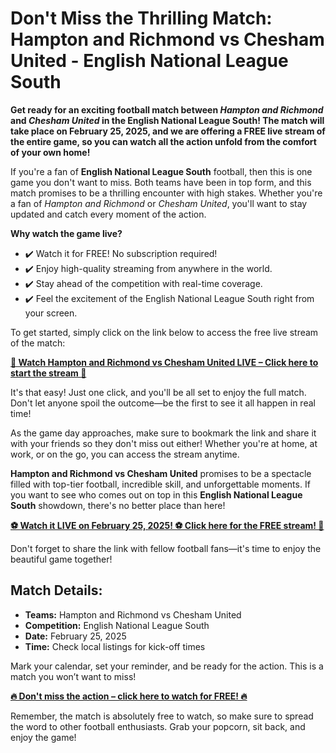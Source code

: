 # Don't Miss the Thrilling Match: Hampton and Richmond vs Chesham United - English National League South

**Get ready for an exciting football match between _Hampton and Richmond_ and _Chesham United_ in the English National League South! The match will take place on February 25, 2025, and we are offering a FREE live stream of the entire game, so you can watch all the action unfold from the comfort of your own home!**

If you're a fan of **English National League South** football, then this is one game you don't want to miss. Both teams have been in top form, and this match promises to be a thrilling encounter with high stakes. Whether you're a fan of _Hampton and Richmond_ or _Chesham United_, you'll want to stay updated and catch every moment of the action.

**Why watch the game live?**

- ✔️ Watch it for FREE! No subscription required!
- ✔️ Enjoy high-quality streaming from anywhere in the world.
- ✔️ Stay ahead of the competition with real-time coverage.
- ✔️ Feel the excitement of the English National League South right from your screen.

To get started, simply click on the link below to access the free live stream of the match:

[**🔴 Watch Hampton and Richmond vs Chesham United LIVE – Click here to start the stream 🔴**](https://tinyurl.com/livestreamfreeo?st=Hampton+and++Richmond+vs+Chesham+United&si=gh)

It's that easy! Just one click, and you'll be all set to enjoy the full match. Don't let anyone spoil the outcome—be the first to see it all happen in real time!

As the game day approaches, make sure to bookmark the link and share it with your friends so they don't miss out either! Whether you're at home, at work, or on the go, you can access the stream anytime.

**Hampton and Richmond vs Chesham United** promises to be a spectacle filled with top-tier football, incredible skill, and unforgettable moments. If you want to see who comes out on top in this **English National League South** showdown, there's no better place than here!

[**⚽ Watch it LIVE on February 25, 2025! ⚽ Click here for the FREE stream! 🚨**](https://tinyurl.com/livestreamfreeo?st=Hampton+and++Richmond+vs+Chesham+United&si=gh)

Don't forget to share the link with fellow football fans—it's time to enjoy the beautiful game together!

## Match Details:

- **Teams:** Hampton and Richmond vs Chesham United
- **Competition:** English National League South
- **Date:** February 25, 2025
- **Time:** Check local listings for kick-off times

Mark your calendar, set your reminder, and be ready for the action. This is a match you won’t want to miss!

[**🔥 Don't miss the action – click here to watch for FREE! 🔥**](https://tinyurl.com/livestreamfreeo?st=Hampton+and++Richmond+vs+Chesham+United&si=gh)

Remember, the match is absolutely free to watch, so make sure to spread the word to other football enthusiasts. Grab your popcorn, sit back, and enjoy the game!
